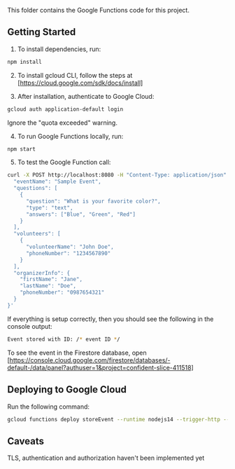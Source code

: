 This folder contains the Google Functions code for this project.

## Getting Started
1. To install dependencies, run:
```bash
npm install
```

2. To install gcloud CLI, follow the steps at [https://cloud.google.com/sdk/docs/install]

3. After installation, authenticate to Google Cloud:
```bash
gcloud auth application-default login
```

Ignore the "quota exceeded" warning.

4. To run Google Functions locally, run:
```bash
npm start
```

5. To test the Google Function call:
```bash
curl -X POST http://localhost:8080 -H "Content-Type: application/json" -d '{
  "eventName": "Sample Event",
  "questions": [
    {
      "question": "What is your favorite color?",
      "type": "text",
      "answers": ["Blue", "Green", "Red"]
    }
  ],
  "volunteers": [
    {
      "volunteerName": "John Doe",
      "phoneNumber": "1234567890"
    }
  ],
  "organizerInfo": {
    "firstName": "Jane",
    "lastName": "Doe",
    "phoneNumber": "0987654321"
  }
}'
```

If everything is setup correctly, then you should see the following in the console output:
```bash
Event stored with ID: /* event ID */
```

To see the event in the Firestore database, open [https://console.cloud.google.com/firestore/databases/-default-/data/panel?authuser=1&project=confident-slice-411518]

## Deploying to Google Cloud

Run the following command:
```bash
gcloud functions deploy storeEvent --runtime nodejs14 --trigger-http --allow-unauthenticated --region=nam5
```

## Caveats
TLS, authentication and authorization haven't been implemented yet
